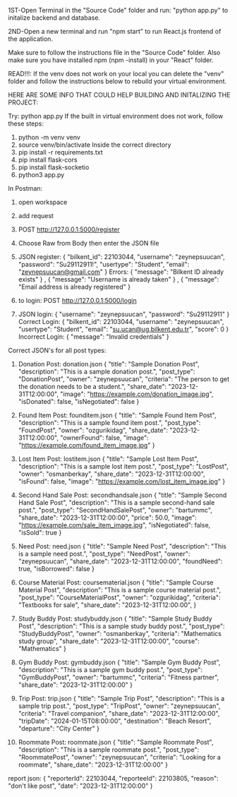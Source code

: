 1ST-Open Terminal in the "Source Code" folder and run: "python app.py" to initalize backend and database.

2ND-Open a new terminal and run "npm start" to run React.js frontend of the application.

Make sure to follow the instructions file in the "Source Code" folder.
Also make sure you have installed npm (npm -install) in your "React" folder.

READ!!!: If the venv does not work on your local you can delete the "venv" folder and follow the instructions below to rebuild your virtual environment.

HERE  ARE SOME INFO THAT COULD HELP BUILDING AND INITALIZING THE PROJECT:

Try: python app.py
If the built in virtual environment does not work, follow these steps:

1) python -m venv venv
2) source venv/bin/activate
Inside the correct directory
3) pip install -r requirements.txt
4) pip install flask-cors
5) pip install flask-socketio
6) python3 app.py

In Postman:
1) open workspace
2) add request 
3) POST http://127.0.0.1:5000/register
4) Choose Raw from Body then enter the JSON file
5) JSON register:
{
  "bilkent_id": 22103044,
  "username": "zeynepsuucan",
  "password": "Su29112911!",
  "usertype": "Student",
  "email": "zeynepsuucan@gmail.com"
}
Errors:
{
    "message": "Bilkent ID already exists"
}
,
{
    "message": "Username is already taken"
}
,
{
    "message": "Email address is already registered"
}


11) to login: POST http://127.0.0.1:5000/login
    
12) JSON login:
{
  "username": "zeynepsuucan",
  "password": "Su29112911"
}
Correct Login: 
{
    "bilkent_id": 22103044,
    "username": "zeynepsuucan",
    "usertype": "Student",
    "email": "su.ucan@ug.bilkent.edu.tr",
    "score": 0
}
Incorrect Login:
{
    "message": "Invalid credentials"
}

Correct JSON's for all post types:

1. Donation Post: donation.json
{
  "title": "Sample Donation Post",
  "description": "This is a sample donation post.",
  "post_type": "DonationPost",
  "owner": "zeynepsuucan",
  "criteria": "The person to get the donation needs to be a student.",
  "share_date": "2023-12-31T12:00:00",
  "image": "https://example.com/donation_image.jpg",
  "isDonated": false,
  "isNegotiated": false
}

2. Found Item Post: founditem.json
{
  "title": "Sample Found Item Post",
  "description": "This is a sample found item post.",
  "post_type": "FoundPost",
  "owner": "ozgurikidag",
  "share_date": "2023-12-31T12:00:00",
  "ownerFound": false,
  "image": "https://example.com/found_item_image.jpg"
}

3. Lost Item Post: lostitem.json
{
  "title": "Sample Lost Item Post",
  "description": "This is a sample lost item post.",
  "post_type": "LostPost",
  "owner": "osmanberkay",
  "share_date": "2023-12-31T12:00:00",
  "isFound": false,
  "image": "https://example.com/lost_item_image.jpg"
}

4. Second Hand Sale Post: secondhandsale.json
{
  "title": "Sample Second Hand Sale Post",
  "description": "This is a sample second-hand sale post.",
  "post_type": "SecondHandSalePost",
  "owner": "bartummc",
  "share_date": "2023-12-31T12:00:00",
  "price": 50.0,
  "image": "https://example.com/sale_item_image.jpg",
  "isNegotiated": false,
  "isSold": true
}

5. Need Post: need.json
{
  "title": "Sample Need Post",
  "description": "This is a sample need post.",
  "post_type": "NeedPost",
  "owner": "zeynepsuucan",
  "share_date": "2023-12-31T12:00:00",
  "foundNeed": true,
  "isBorrowed": false
}

6. Course Material Post: coursematerial.json
{
  "title": "Sample Course Material Post",
  "description": "This is a sample course material post.",
  "post_type": "CourseMaterialPost",
  "owner": "ozgurikidag",
  "criteria": "Textbooks for sale",
  "share_date": "2023-12-31T12:00:00",
}

7. Study Buddy Post: studybuddy.json
{
  "title": "Sample Study Buddy Post",
  "description": "This is a sample study buddy post.",
  "post_type": "StudyBuddyPost",
  "owner": "osmanberkay",
  "criteria": "Mathematics study group",
  "share_date": "2023-12-31T12:00:00",
  "course": "Mathematics"
}

8. Gym Buddy Post: gymbuddy.json
{
  "title": "Sample Gym Buddy Post",
  "description": "This is a sample gym buddy post.",
  "post_type": "GymBuddyPost",
  "owner": "bartummc",
  "criteria": "Fitness partner",
  "share_date": "2023-12-31T12:00:00"
}

9. Trip Post: trip.json
{
  "title": "Sample Trip Post",
  "description": "This is a sample trip post.",
  "post_type": "TripPost",
  "owner": "zeynepsuucan",
  "criteria": "Travel companion",
  "share_date": "2023-12-31T12:00:00",
  "tripDate": "2024-01-15T08:00:00",
  "destination": "Beach Resort",
  "departure": "City Center"
}

10. Roommate Post: roommate.json
{
  "title": "Sample Roommate Post",
  "description": "This is a sample roommate post.",
  "post_type": "RoommatePost",
  "owner": "zeynepsuucan",
  "criteria": "Looking for a roommate",
  "share_date": "2023-12-31T12:00:00"
}
 
report json:
{
    "reporterId": 22103044,
    "reporteeId": 22103805,
    "reason": "don't like post",
    "date": "2023-12-31T12:00:00"
}
